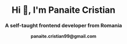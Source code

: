 <h1 align="center">Hi 👋, I'm Panaite Cristian</h1>
<h3 align="center">A self-taught frontend developer from Romania</h3>

<p align="center"><strong>panaite.cristian99@gmail.com</strong></p>
